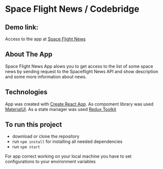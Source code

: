 # Space Flight News / Codebridge

## Demo link:

Access to the app at [Space Flight News](https://atiragramk.github.io/codebridge_test)

## About The App

Space Flight News App alows you to get access to the list of some space news by sending request to the Spaceflight News API and show description and some more information about news.

## Technologies

App was created with [Create React App](https://github.com/facebook/create-react-app).
As compoment library was used [MaterialUI](https://mui.com/material-ui/getting-started/overview/).
As a state manager was used [Redux Toolkit](https://redux-toolkit.js.org/introduction/getting-started)

## To run this project

- download or clone the repository
- run `npm install` for installing all needed dependencies
- run `npm start`

For app correct working on your local machine you have to set configurations to your environment variables
